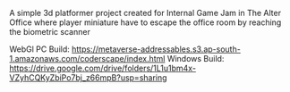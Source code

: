 A simple 3d platformer project created for Internal Game Jam in The Alter Office where player miniature have to escape the office room by reaching the biometric scanner

WebGl PC Build: https://metaverse-addressables.s3.ap-south-1.amazonaws.com/coderscape/index.html
Windows Build: https://drive.google.com/drive/folders/1L1u1bm4x-VZyhCQKyZbiPo7bj_z66mpB?usp=sharing
